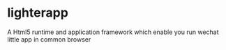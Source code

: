 # lighterapp
A Html5 runtime and application framework which enable you run wechat little app in common browser
